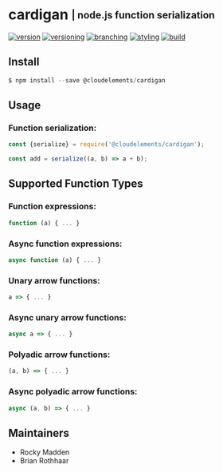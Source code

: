 # cardigan <sub><sup>| node.js function serialization</sup></sub>
[![version](http://img.shields.io/badge/version-0.1.0-blue.svg)](https://www.npmjs.com/package/@cloudelements/cardigan)
[![versioning](http://img.shields.io/badge/versioning-semver-blue.svg)](http://semver.org/)
[![branching](http://img.shields.io/badge/branching-github%20flow-blue.svg)](https://guides.github.com/introduction/flow/)
[![styling](http://img.shields.io/badge/code%20styling-XO-blue.svg)](https://github.com/sindresorhus/xo)
[![build](https://circleci.com/gh/cloud-elements/cardigan.svg?style=shield&circle-token=d2c4daf4faf4449f3a311516944c34058ca791a5)](https://circleci.com/gh/cloud-elements/cardigan)

## Install
```javascript
$ npm install --save @cloudelements/cardigan
```

## Usage

### Function serialization:
```javascript
const {serialize} = require('@cloudelements/cardigan');

const add = serialize((a, b) => a + b);
```

## Supported Function Types

### Function expressions:
```javascript
function (a) { ... }
```

### Async function expressions:
```javascript
async function (a) { ... }
```

### Unary arrow functions:
```javascript
a => { ... }
```

### Async unary arrow functions:
```javascript
async a => { ... }
```

### Polyadic arrow functions:
```javascript
(a, b) => { ... }
```

### Async polyadic arrow functions:
```javascript
async (a, b) => { ... }
```

## Maintainers
* Rocky Madden
* Brian Rothhaar
